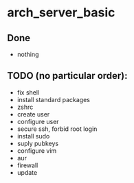 # arch_server_basic

## Done
* nothing

## TODO (no particular order):
* fix shell
* install standard packages
* zshrc
* create user
* configure user
* secure ssh, forbid root login
* install sudo
* suply pubkeys
* configure vim
* aur
* firewall
* update
